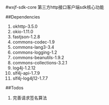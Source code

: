 #wxjf-sdk-core
第三方http接口客户端sdk核心功能

##Dependencies
1. okhttp-3.5.0
2. okio-1.11.0
3. fastjson-1.2.8
4. commons-codec-1.9
5. commons-lang3-3.4
6. commons-logging-1.2
7. commons-beanutils-1.9.2
8. commons-collections-3.2.1
9. log4j-1.2.12
10. slf4j-api-1.7.9
11. slf4j-log4j12-1.7.7

##Todos
1. 完善请求签名算法
